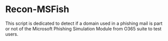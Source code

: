 # Recon-MSFish
This script is dedicated to detect if a domain used in a phishing mail is part or not of the Microsoft Phishing Simulation Module from O365 suite to test users.

